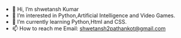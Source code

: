 - 👋 Hi, I’m shwetansh Kumar
- 👀 I’m interested in Python,Artificial Intelligence and Video Games.
- 🌱 I’m currently learning Python,Html and CSS.
- 📫 How to reach me Email: shwetansh2pathankot@gmail.com
